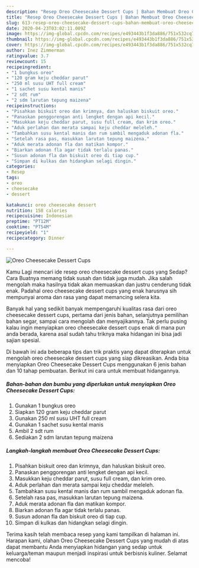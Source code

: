 ```yaml
---
description: "Resep Oreo Cheesecake Dessert Cups | Bahan Membuat Oreo Cheesecake Dessert Cups Yang Enak Banget"
title: "Resep Oreo Cheesecake Dessert Cups | Bahan Membuat Oreo Cheesecake Dessert Cups Yang Enak Banget"
slug: 613-resep-oreo-cheesecake-dessert-cups-bahan-membuat-oreo-cheesecake-dessert-cups-yang-enak-banget
date: 2020-04-23T03:02:11.009Z
image: https://img-global.cpcdn.com/recipes/e493443b1f3da886/751x532cq70/oreo-cheesecake-dessert-cups-foto-resep-utama.jpg
thumbnail: https://img-global.cpcdn.com/recipes/e493443b1f3da886/751x532cq70/oreo-cheesecake-dessert-cups-foto-resep-utama.jpg
cover: https://img-global.cpcdn.com/recipes/e493443b1f3da886/751x532cq70/oreo-cheesecake-dessert-cups-foto-resep-utama.jpg
author: Inez Zimmerman
ratingvalue: 3.7
reviewcount: 15
recipeingredient:
- "1 bungkus oreo"
- "120 gram keju cheddar parut"
- "250 ml susu UHT full cream"
- "1 sachet susu kental manis"
- "2 sdt rum"
- "2 sdm larutan tepung maizena"
recipeinstructions:
- "Pisahkan biskuit oreo dan krimnya, dan haluskan biskuit oreo."
- "Panaskan penggorengan anti lengket dengan api kecil."
- "Masukkan keju cheddar parut, susu full cream, dan krim oreo."
- "Aduk perlahan dan merata sampai keju cheddar meleleh."
- "Tambahkan susu kental manis dan rum sambil mengaduk adonan fla."
- "Setelah rasa pas, masukkan larutan tepung maizena."
- "Aduk merata adonan fla dan matikan kompor."
- "Biarkan adonan fla agar tidak terlalu panas."
- "Susun adonan fla dan biskuit oreo di tiap cup."
- "Simpan di kulkas dan hidangkan selagi dingin."
categories:
- Resep
tags:
- oreo
- cheesecake
- dessert

katakunci: oreo cheesecake dessert 
nutrition: 158 calories
recipecuisine: Indonesian
preptime: "PT12M"
cooktime: "PT54M"
recipeyield: "1"
recipecategory: Dinner

---
```



![Oreo Cheesecake Dessert Cups](https://img-global.cpcdn.com/recipes/e493443b1f3da886/751x532cq70/oreo-cheesecake-dessert-cups-foto-resep-utama.jpg)

Kamu Lagi mencari ide resep oreo cheesecake dessert cups yang Sedap? Cara Buatnya memang tidak susah dan tidak juga mudah. Jika salah mengolah maka hasilnya tidak akan memuaskan dan justru cenderung tidak enak. Padahal oreo cheesecake dessert cups yang enak harusnya sih mempunyai aroma dan rasa yang dapat memancing selera kita.

Banyak hal yang sedikit banyak mempengaruhi kualitas rasa dari oreo cheesecake dessert cups, pertama dari jenis bahan, selanjutnya pemilihan bahan segar, sampai cara mengolah dan menyajikannya. Tak perlu pusing kalau ingin menyiapkan oreo cheesecake dessert cups enak di mana pun anda berada, karena asal sudah tahu triknya maka hidangan ini bisa jadi sajian spesial.




Di bawah ini ada beberapa tips dan trik praktis yang dapat diterapkan untuk mengolah oreo cheesecake dessert cups yang siap dikreasikan. Anda bisa menyiapkan Oreo Cheesecake Dessert Cups menggunakan 6 jenis bahan dan 10 tahap pembuatan. Berikut ini cara untuk membuat hidangannya.

<!--inarticleads1-->

##### Bahan-bahan dan bumbu yang diperlukan untuk menyiapkan Oreo Cheesecake Dessert Cups:

1. Gunakan 1 bungkus oreo
1. Siapkan 120 gram keju cheddar parut
1. Gunakan 250 ml susu UHT full cream
1. Gunakan 1 sachet susu kental manis
1. Ambil 2 sdt rum
1. Sediakan 2 sdm larutan tepung maizena




<!--inarticleads2-->

##### Langkah-langkah membuat Oreo Cheesecake Dessert Cups:

1. Pisahkan biskuit oreo dan krimnya, dan haluskan biskuit oreo.
1. Panaskan penggorengan anti lengket dengan api kecil.
1. Masukkan keju cheddar parut, susu full cream, dan krim oreo.
1. Aduk perlahan dan merata sampai keju cheddar meleleh.
1. Tambahkan susu kental manis dan rum sambil mengaduk adonan fla.
1. Setelah rasa pas, masukkan larutan tepung maizena.
1. Aduk merata adonan fla dan matikan kompor.
1. Biarkan adonan fla agar tidak terlalu panas.
1. Susun adonan fla dan biskuit oreo di tiap cup.
1. Simpan di kulkas dan hidangkan selagi dingin.




Terima kasih telah membaca resep yang kami tampilkan di halaman ini. Harapan kami, olahan Oreo Cheesecake Dessert Cups yang mudah di atas dapat membantu Anda menyiapkan hidangan yang sedap untuk keluarga/teman maupun menjadi inspirasi untuk berbisnis kuliner. Selamat mencoba!
